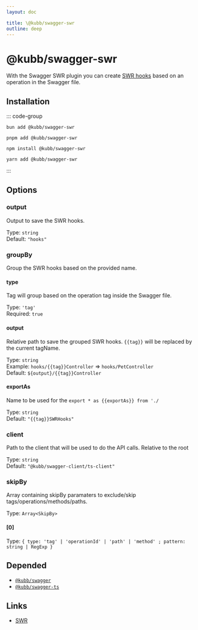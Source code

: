 ```yaml
---
layout: doc

title: \@kubb/swagger-swr
outline: deep
---
```

# @kubb/swagger-swr

With the Swagger SWR plugin you can create [SWR hooks](https://swr.vercel.app/) based on an operation in the Swagger file.

## Installation

::: code-group

```shell [bun]
bun add @kubb/swagger-swr
```

```shell [pnpm]
pnpm add @kubb/swagger-swr
```

```shell [npm]
npm install @kubb/swagger-swr
```

```shell [yarn]
yarn add @kubb/swagger-swr
```

:::


## Options


### output
Output to save the SWR hooks.

Type: `string` <br/>
Default: `"hooks"`

### groupBy
Group the SWR hooks based on the provided name.

#### type
Tag will group based on the operation tag inside the Swagger file.

Type: `'tag'` <br/>
Required: `true`

#### output
Relative path to save the grouped SWR hooks.
`{{tag}}` will be replaced by the current tagName.

Type: `string` <br/>
Example: `hooks/{{tag}}Controller` => `hooks/PetController` <br/>
Default: `${output}/{{tag}}Controller`

#### exportAs
Name to be used for the `export * as {{exportAs}} from './`

Type: `string` <br/>
Default: `"{{tag}}SWRHooks"`

### client
Path to the client that will be used to do the API calls.
Relative to the root

Type: `string` <br/>
Default: `"@kubb/swagger-client/ts-client"`

### skipBy
Array containing skipBy paramaters to exclude/skip tags/operations/methods/paths.

Type: `Array<SkipBy>` <br/>

#### [0]
Type: `{ type: 'tag' | 'operationId' | 'path' | 'method' ; pattern: string | RegExp }` <br/>


## Depended

- [`@kubb/swagger`](/plugins/swagger)
- [`@kubb/swagger-ts`](/plugins/swagger-ts)

## Links

- [SWR](https://swr.vercel.app/)